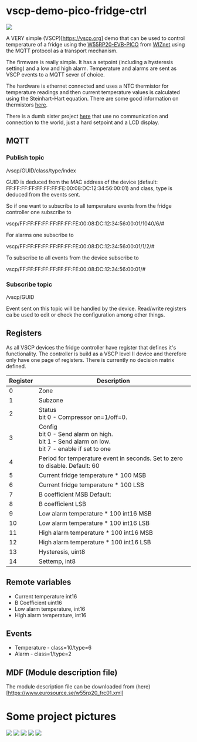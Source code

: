 # vscp-demo-pico-fridge-ctrl

![](https://github.com/grodansparadis/vscp-demo-pico-fridge-ctrl/blob/main/kicad/schema.png)

A VERY simple (VSCP)[https://vscp.org] demo that can be used to control temperature of a fridge using the [W55RP20-EVB-PICO](https://docs.wiznet.io/Product/ioNIC/W55RP20/w55rp20-evb-pico) from [WIZnet](https://docs.wiznet.io) using the MQTT protocol as a transport mechanism.

The firmware is really simple. It has a setpoint (including a hysteresis setting) and a low and high alarm. Temperature and alarms are sent as VSCP events to a MQTT sever of choice.

The hardware is ethernet connected and uses a NTC thermistor for temperature readings and then current temperature values is calculated using the Steinhart–Hart equation. There are some good information on thermistors [here](https://en.wikipedia.org/wiki/Thermistor).

There is a dumb sister project [here]() that use no communication and connection to the world, just a hard setpoint and a LCD display.

## MQTT

### Publish topic

  /vscp/GUID/class/type/index

GUID is deduced from the MAC address of the device (default: FF:FF:FF:FF:FF:FF:FF:FE:00:08:DC:12:34:56:00:01) and class, type is deduced from the events sent. 

So if one want to subscribe to all temperature events from the fridge controller one subscribe to

  vscp/FF:FF:FF:FF:FF:FF:FF:FE:00:08:DC:12:34:56:00:01/1040/6/#

For alarms one subscribe to

  vscp/FF:FF:FF:FF:FF:FF:FF:FE:00:08:DC:12:34:56:00:01/1/2/#

To subscribe to all events from the device subscribe to

  vscp/FF:FF:FF:FF:FF:FF:FF:FE:00:08:DC:12:34:56:00:01/#

### Subscribe topic

  /vscp/GUID

Event sent on this topic will be handled by the device. Read/write registers ca be used to edit or check the configuration among other things.  


## Registers

As all VSCP devices the fridge controller have register that defines it's functionality. The controller is build as a VSCP level II device and therefore only have one page of registers. There is currently no decision matrix defined.

| Register | Description |
| ------ | ----------- |
| 0 | Zone |
| 1 | Subzone |
| 2 | Status <br /> bit 0 - Compressor on=1/off=0. |
| 3 | Config <br /> bit 0 - Send alarm on high.<br /> bit 1 - Send alarm on low.<br />  bit 7 - enable if set to one |
| 4 | Period for temperature event in seconds. Set to zero to disable. Default: 60 |
| 5 | Current fridge temperature * 100 MSB |
| 6 | Current fridge temperature * 100 LSB |
| 7 | B coefficient MSB Default: |
| 8 | B coefficient LSB |
| 9 | Low alarm temperature * 100 int16 MSB |
| 10 | Low alarm temperature * 100 int16 LSB |
| 11 | High alarm temperature * 100 int16 MSB |
| 12 | High alarm temperature * 100 int16 LSB |
| 13 | Hysteresis, uint8 |
| 14 | Settemp, int8 |


## Remote variables

  * Current temperature int16
  * B Coefficient uint16
  * Low alarm temperature, int16
  * High alarm temperature, int16

## Events

  * Temperature - class=10/type=6
  * Alarm - class=1/type=2

## MDF (Module description file)

The module description file can be downloaded from (here)[https://www.eurosource.se/w55rp20_frc01.xml]

# Some project pictures

![](./images/IMG_20241108_170722.jpg)
![](./images/IMG_20241028_211113.jpg)
![](./images/IMG_20241108_161251.jpg)
![](./images/IMG_20241108_161258.jpg)
![](./images/IMG_20241108_170004.jpg)


